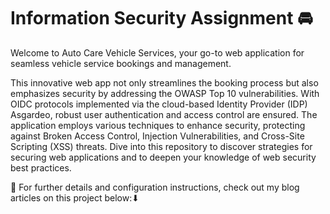 # Information Security Assignment 🚘

Welcome to Auto Care Vehicle Services, your go-to web application for seamless vehicle service bookings and management.

This innovative web app not only streamlines the booking process but also emphasizes security by addressing the OWASP Top 10 vulnerabilities. With OIDC protocols implemented via the cloud-based Identity Provider (IDP) Asgardeo, robust user authentication and access control are ensured. The application employs various techniques to enhance security, protecting against Broken Access Control, Injection Vulnerabilities, and Cross-Site Scripting (XSS) threats. Dive into this repository to discover strategies for securing web applications and to deepen your knowledge of web security best practices.

🔎 For further details and configuration instructions, check out my blog articles on this project below:⬇